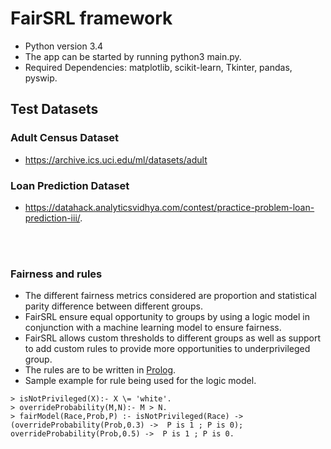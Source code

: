 # FairSRL framework
* Python version 3.4
* The app can be started by running python3 main.py.
* Required Dependencies: matplotlib, scikit-learn, Tkinter, pandas, pyswip.

## Test Datasets
### Adult Census Dataset
* https://archive.ics.uci.edu/ml/datasets/adult

### Loan Prediction Dataset
* https://datahack.analyticsvidhya.com/contest/practice-problem-loan-prediction-iii/.

<br/>
<br/>

### Fairness and rules
* The different fairness metrics considered are proportion and statistical parity difference between different groups.
* FairSRL ensure equal opportunity to groups by using a logic model in conjunction with a machine learning model to ensure fairness.
* FairSRL allows custom thresholds to different groups as well as support to add custom rules to provide more opportunities to underprivileged group.
* The rules are to be written in [Prolog](https://staff.fnwi.uva.nl/u.endriss/teaching/prolog/prolog.pdf).
* Sample example for rule being used for the logic model.
```pearl
> isNotPrivileged(X):- X \= 'white'.
> overrideProbability(M,N):- M > N.
> fairModel(Race,Prob,P) :- isNotPrivileged(Race) -> (overrideProbability(Prob,0.3) ->  P is 1 ; P is 0); overrideProbability(Prob,0.5) ->  P is 1 ; P is 0.
```



